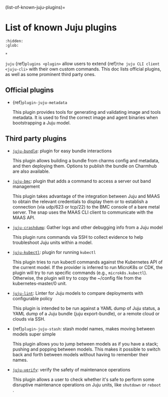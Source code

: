 (list-of-known-juju-plugins)=
# List of known Juju plugins

```{toctree}
:hidden:
:glob:

*

```

`juju` {ref}`plugins <plugin>` allow users to extend {ref}`the juju CLI client <juju-cli>` with their own custom commands. This doc lists official plugins, as well as some prominent third party ones.


## Official plugins

- {ref}`plugin-juju-metadata`

  This plugin provides tools for generating and validating image and tools metadata. It is used to find the correct image and agent binaries when bootstrapping a Juju model.

## Third party plugins


* [`juju-bundle`](https://github.com/knkski/juju-bundle): plugin for easy bundle interactions

  This plugin allows building a bundle from charms config and metadata, and then deploying them. Options to publish the bundle on Charmhub are also available.

* [`juju-bmc`](https://launchpad.net/juju-bmc): plugin that adds a command to access a server out band management

  This plugin takes advantage of the integration between Juju and MAAS to obtain the relevant credentials to display them or to establish a connection (via udp/623 or tcp/22) to the BMC console of a bare metal server. The snap uses the MAAS CLI client to communicate with the MAAS API.

* [`juju-crashdump`](https://github.com/juju/juju-crashdump): Gather logs and other debugging info from a Juju model

  This plugin runs commands via SSH to collect evidence to help troubleshoot Juju units within a model.

* [`juju-kubectl`](https://github.com/canonical/juju-kubectl): plugin for running `kubectl`

  This plugin tries to run kubectl commands against the Kubernetes API of the current model. If the provider is inferred to run MicroK8s or CDK, the plugin will try to run specific commands (e.g., `microk8s.kubectl`). Otherwise, the plugin will try to copy the ~/config file from the kubernetes-master/0 unit.

* [`juju-lint`](https://launchpad.net/juju-lint): Linter for Juju models to compare deployments with configurable policy

  This plugin is intended to be run against a YAML dump of Juju status, a YAML dump of a Juju bundle (juju export-bundle), or a remote cloud or clouds via SSH.

* {ref}`plugin-juju-stash`: stash model names, makes moving between models super simple

  This plugin allows you to jump between models as if you have a stack; pushing and popping between models. This makes it possible to switch back and forth between models without having to remember their names.

* [`juju-verify`](https://github.com/canonical/juju-verify): verify the safety of maintenance operations

  This plugin allows a user to check whether it's safe to perform some disruptive maintenance operations on Juju units, like `shutdown` or `reboot` .

<!--
### Deprecated

An old list of plugins can be found at https://github.com/juju/plugins/. Most of them were written in Bash or Python to support missing features in Juju 1.x.

* [juju-act](https://launchpad.net/juju-act): Improve the command line user experience of Juju Action

  This plugin made sense when `juju run-action --wait` was not supported. It combined running an action and showing the output from the queued action id.

  “--wait” is supported since 2017 ([LP#1445066](https://bugs.launchpad.net/juju/+bug/1445066))

* [DHX (hook debugging environment)](https://discourse.charmhub.io/t/dhx-a-customized-hook-debugging-environment-plugin/1114/1)

# Dead link. Not sure if it's deprecated but it doesn't make sense to list it now that we have juju debug-hook

* [juju-introspection-proxy](https://github.com/axw/juju-introspection-proxy): A proxy to Juju internal metrics

  This plugin was a personal effort to support Prometheus metrics to introspect Juju. Nowadays, Juju supports Prometheus metrics so this plugin is not needed anymore.

* juju-apply-sla: Unsupported. Repo not found, but a snap exists.

* [juju-matrix](https://github.com/juju-solutions/matrix): Automatic testing of big software deployments under various failure conditions. The repo has not received updates for a long time.

* juju-experts: Tools for Juju experts (Unsupported, Repo not found)

* juju-helpers: Juju plugins to ease a few pain points. This plugin has the same description as juju-bundle, and is maintained by the same author.

* [juju-remove](https://discourse.charmhub.io/t/new-plugin-juju-remove/2318)
-->
